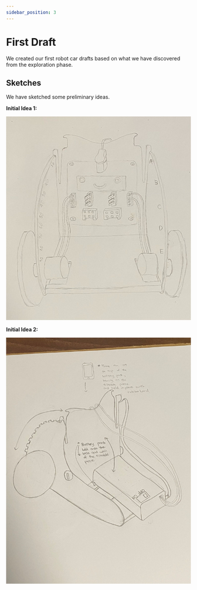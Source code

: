 ```yaml
---
sidebar_position: 3
---
```


# First Draft

We created our first robot car drafts based on what we have discovered from the exploration phase.

## Sketches

We have sketched some preliminary ideas.

**Initial Idea 1:**

![idea 1](/img/first-draft/idea1.jpg)


**Initial Idea 2:**

![idea 2](/img/first-draft/idea2.jpg)
